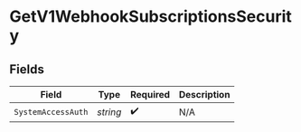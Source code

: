 # GetV1WebhookSubscriptionsSecurity


## Fields

| Field              | Type               | Required           | Description        |
| ------------------ | ------------------ | ------------------ | ------------------ |
| `SystemAccessAuth` | *string*           | :heavy_check_mark: | N/A                |
